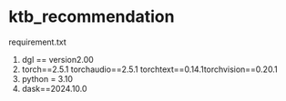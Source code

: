 # ktb_recommendation

requirement.txt
1. dgl == version2.00
2. torch==2.5.1 torchaudio==2.5.1 torchtext==0.14.1torchvision==0.20.1
3. python = 3.10
4. dask==2024.10.0